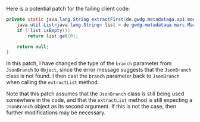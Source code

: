 Here is a potential patch for the failing client code:
```java
private static java.lang.String extractFirst(de.gwdg.metadataqa.api.model.pathcache.JsonPathCache cache, Object branch) {
    java.util.List<java.lang.String> list = de.gwdg.metadataqa.marc.MarcFactory.extractList(cache, (de.gwdg.metadataqa.marc.JsonBranch) branch);
    if (!list.isEmpty())
        return list.get(0);

    return null;
}
```
In this patch, I have changed the type of the `branch` parameter from `JsonBranch` to `Object`, since the error message suggests that the `JsonBranch` class is not found. I then cast the `branch` parameter back to `JsonBranch` when calling the `extractList` method.

Note that this patch assumes that the `JsonBranch` class is still being used somewhere in the code, and that the `extractList` method is still expecting a `JsonBranch` object as its second argument. If this is not the case, then further modifications may be necessary.